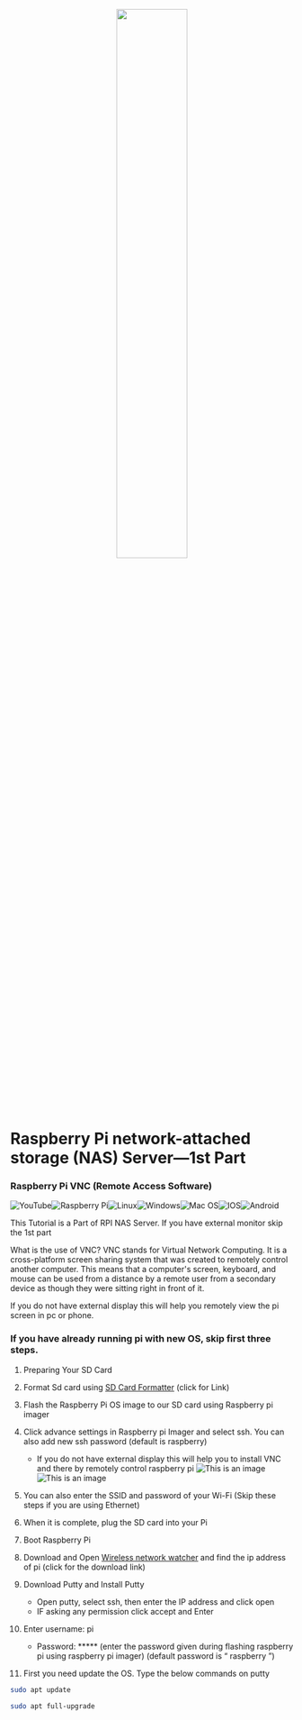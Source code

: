 <p align="center">
  <img 
    width=50%
    height=50%
    src="https://i.imgur.com/b04QAsB.png"
  >
</p>

# Raspberry Pi network-attached storage (NAS) Server—1st  Part
### Raspberry Pi VNC (Remote Access Software)



![YouTube](https://img.shields.io/badge/YouTube-%23FF0000.svg?style=for-the-badge&logo=YouTube&logoColor=white)![Raspberry Pi](https://img.shields.io/badge/-RaspberryPi-C51A4A?style=for-the-badge&logo=Raspberry-Pi)![Linux](https://img.shields.io/badge/Linux-FCC624?style=for-the-badge&logo=linux&logoColor=black)![Windows](https://img.shields.io/badge/Windows-0078D6?style=for-the-badge&logo=windows&logoColor=white)![Mac OS](https://img.shields.io/badge/mac%20os-000000?style=for-the-badge&logo=macos&logoColor=F0F0F0)![IOS](https://img.shields.io/badge/iOS-000000?style=for-the-badge&logo=ios&logoColor=white)![Android](https://img.shields.io/badge/Android-3DDC84?style=for-the-badge&logo=android&logoColor=white)

This Tutorial is a Part of RPI NAS Server. If you have external monitor skip the 1st part

What is the use of VNC?
VNC stands for Virtual Network Computing. It is a cross-platform screen sharing system that was created to remotely control another computer. This means that a computer's screen, keyboard, and mouse can be used from a distance by a remote user from a secondary device as though they were sitting right in front of it.

If you do not have external display this will help you remotely view the pi screen in pc or phone. 

### If you have already running pi with new OS, skip first three steps.
1. 	Preparing Your SD Card
2.  Format Sd card using [SD Card Formatter](https://www.sdcard.org/downloads/formatter/) (click for Link)
3.	Flash the Raspberry Pi OS image to our SD card using Raspberry pi imager
4.	Click advance settings in Raspberry pi Imager and select ssh. You can also add new ssh password (default is raspberry)
    - If you do not have external display this will help you to install VNC and there by remotely control raspberry pi
![This is an image](https://i.imgur.com/PbAb9RH.jpg)
![This is an image](https://i.imgur.com/GrOovtm.jpg)
5.	You can also enter the SSID and password of your Wi-Fi (Skip these steps if you are using Ethernet)
6.	When it is complete, plug the SD card into your Pi
7.	Boot Raspberry Pi
8.	Download and Open [Wireless network watcher](https://www.nirsoft.net/utils/wireless_network_watcher.html) and find the ip address of pi (click for the download link)
9.	Download Putty and Install Putty
    - Open putty, select ssh, then enter the IP address and click open
    - IF asking any permission click accept and Enter
10.	Enter username: pi
    - Password: ***** (enter the password given during flashing raspberry pi using raspberry pi imager) (default password is “ raspberry ”)

11.	First you need update the OS. Type the below commands on putty
```sh
sudo apt update
```
```sh
sudo apt full-upgrade
```

